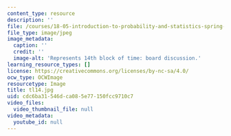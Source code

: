 ```yaml
---
content_type: resource
description: ''
file: /courses/18-05-introduction-to-probability-and-statistics-spring-2014/cdc6ba31546dca085e77150fcc9710c7_tl14.jpg
file_type: image/jpeg
image_metadata:
  caption: ''
  credit: ''
  image-alt: 'Represents 14th block of time: board discussion.'
learning_resource_types: []
license: https://creativecommons.org/licenses/by-nc-sa/4.0/
ocw_type: OCWImage
resourcetype: Image
title: tl14.jpg
uid: cdc6ba31-546d-ca08-5e77-150fcc9710c7
video_files:
  video_thumbnail_file: null
video_metadata:
  youtube_id: null
---
```


